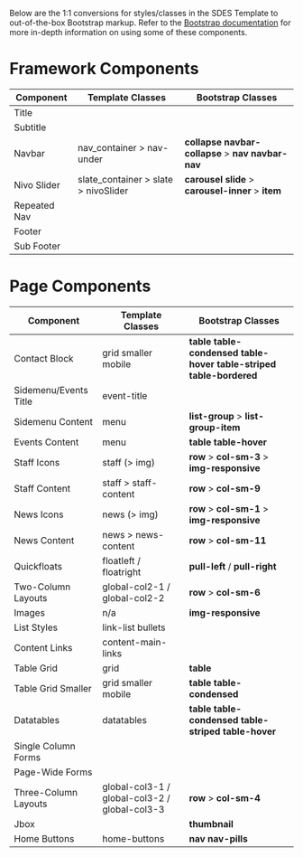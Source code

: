 Below are the 1:1 conversions for styles/classes in the SDES Template to out-of-the-box Bootstrap markup. Refer to the <a href="http://getboostrap.com">Bootstrap documentation</a> for more in-depth information on using some of these components. 

# Framework Components

<table>
	<thead>
		<th>Component</th>
		<th>Template Classes</th>
		<th>Bootstrap Classes</th>
	</thead>
	<tbody>
		<tr>
			<td>Title</td>
			<td></td>
			<td><b></b></td>
		</tr>
		<tr>
			<td>Subtitle</td>
			<td></td>
			<td><b></b></td>
		</tr>
		<tr>
			<td>Navbar</td>
			<td>nav_container &gt; nav-under</td>
			<td><b>collapse navbar-collapse</b> &gt; <b>nav navbar-nav</b></td>
		</tr>
		<tr>
			<td>Nivo Slider</td>
			<td>slate_container &gt; slate &gt; nivoSlider</td>
			<td><b>carousel slide</b> &gt; <b>carousel-inner</b> &gt; <b>item</b></td>
		</tr>
		<tr>
			<td>Repeated Nav</td>
			<td></td>
			<td><b></b></td>
		</tr>
		<tr>
			<td>Footer</td>
			<td></td>
			<td><b></b></td>
		</tr>
		<tr>
			<td>Sub Footer</td>
			<td></td>
			<td><b></b></td>
		</tr>
	</tbody>
</table>

# Page Components
<table>
	<thead>
		<th>Component</th>
		<th>Template Classes</th>
		<th>Bootstrap Classes</th>
	</thead>
	<tbody>
		<tr>
			<td>Contact Block</td>
			<td>grid smaller mobile</td>
			<td><b>table table-condensed table-hover table-striped table-bordered</b></td>
		</tr>
		<tr>
			<td>Sidemenu/Events Title</td>
			<td>event-title</td>
			<td></td>
		</tr>
		<tr>
			<td>Sidemenu Content</td>
			<td>menu</td>
			<td><b>list-group</b> &gt; <b>list-group-item</b></td>
		</tr>
		<tr>
			<td>Events Content</td>
			<td>menu</td>
			<td><b>table table-hover</b></td>
		</tr>
		<tr>
			<td>Staff Icons</td>
			<td>staff (&gt; img)</td>
			<td><b>row</b> &gt; <b>col-sm-3</b> &gt; <b>img-responsive</b></td>
		</tr>
		<tr>
			<td>Staff Content</td>
			<td>staff &gt; staff-content</td>
			<td><b>row</b> &gt; <b>col-sm-9</b></td>
		</tr>
		<tr>
			<td>News Icons</td>
			<td>news (&gt; img)</td>
			<td><b>row</b> &gt; <b>col-sm-1</b> &gt; <b>img-responsive</b></td>
		</tr>
		<tr>
			<td>News Content</td>
			<td>news &gt; news-content</td>
			<td><b>row</b> &gt; <b>col-sm-11</b></td>
		</tr>
		<tr>
			<td>Quickfloats</td>
			<td>floatleft / floatright</td>
			<td><b>pull-left</b> / <b>pull-right</b></td>
		</tr>
		<tr>
			<td>Two-Column Layouts</td>
			<td>global-col2-1 / global-col2-2</td>
			<td><b>row</b> &gt; <b>col-sm-6</b></td>
		</tr>
		<tr>
			<td>Images</td>
			<td>n/a</td>
			<td><b>img-responsive</b></td>
		</tr>
		<tr>
			<td>List Styles</td>
			<td>link-list bullets</td>
			<td><b></b></td>
		</tr>
		<tr>
			<td>Content Links</td>
			<td>content-main-links</td>
			<td><b></b></td>
		</tr>
		<tr>
			<td>Table Grid</td>
			<td>grid</td>
			<td><b>table</b></td>
		</tr>
		<tr>
			<td>Table Grid Smaller</td>
			<td>grid smaller mobile</td>
			<td><b>table table-condensed</b></td>
		</tr>
		<tr>
			<td>Datatables</td>
			<td>datatables</td>
			<td><b>table table-condensed table-striped table-hover</b></td>
		</tr>
		<tr>
			<td>Single Column Forms</td>
			<td></td>
			<td><b></b></td>
		</tr>
		<tr>
			<td>Page-Wide Forms</td>
			<td></td>
			<td><b></b></td>
		</tr>
		<tr>
			<td>Three-Column Layouts</td>
			<td>global-col3-1 / global-col3-2 / global-col3-3</td>
			<td><b>row</b> &gt; <b>col-sm-4</b></td>
		</tr>
		<tr>
			<td>Jbox</td>
			<td></td>
			<td><b>thumbnail</b></td>
		</tr>
		<tr>
			<td>Home Buttons</td>
			<td>home-buttons</td>
			<td><b>nav nav-pills</b></td>
		</tr>
	</tbody>
</table>
